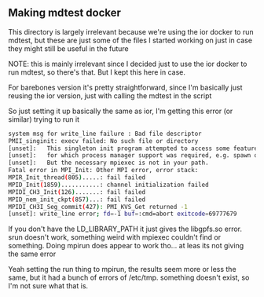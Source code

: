 ## Making mdtest docker

This directory is largely irrelevant because we're using the ior docker to run mdtest, but these are just some of the files I started working on just in case they might still be useful in the future

NOTE: this is mainly irrelevant since I decided just to use the ior docker to run mdtest, so there's that. But I kept this here in case.

For barebones version it's pretty straightforward, since I'm basically just reusing the ior version, just with calling the mdtest in the script

So just setting it up basically the same as ior, I'm getting this error (or similar) trying to run it
```bash
system msg for write_line failure : Bad file descriptor
PMII_singinit: execv failed: No such file or directory
[unset]:   This singleton init program attempted to access some feature
[unset]:   for which process manager support was required, e.g. spawn or universe_size.
[unset]:   But the necessary mpiexec is not in your path.
Fatal error in MPI_Init: Other MPI error, error stack:
MPIR_Init_thread(805).....: fail failed
MPID_Init(1859)...........: channel initialization failed
MPIDI_CH3_Init(126).......: fail failed
MPID_nem_init_ckpt(857)...: fail failed
MPIDI_CH3I_Seg_commit(427): PMI_KVS_Get returned -1
[unset]: write_line error; fd=-1 buf=:cmd=abort exitcode=69777679
```
If you don't have the LD\_LIBRARY\_PATH it just gives the libgpfs.so error.
srun doesn't work, something weird with mpiexec couldn't find or something. Doing mpirun does appear to work tho... at leas its not giving the same error

Yeah setting the run thing to mpirun, the results seem more or less the same, but it had a bunch of errors of /etc/tmp. something doesn't exist, so I'm not sure what that is.



